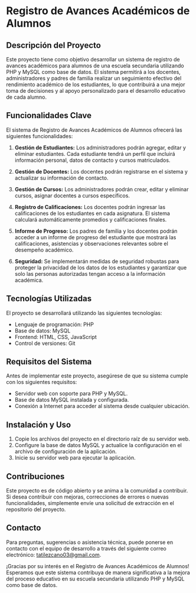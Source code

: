 # Registro de Avances Académicos de Alumnos

## Descripción del Proyecto
Este proyecto tiene como objetivo desarrollar un sistema de registro de avances académicos para alumnos de una escuela secundaria utilizando PHP y MySQL como base de datos. El sistema permitirá a los docentes, administradores y padres de familia realizar un seguimiento efectivo del rendimiento académico de los estudiantes, lo que contribuirá a una mejor toma de decisiones y al apoyo personalizado para el desarrollo educativo de cada alumno.

## Funcionalidades Clave
El sistema de Registro de Avances Académicos de Alumnos ofrecerá las siguientes funcionalidades:

1. **Gestión de Estudiantes:** Los administradores podrán agregar, editar y eliminar estudiantes. Cada estudiante tendrá un perfil que incluirá información personal, datos de contacto y cursos matriculados.

2. **Gestión de Docentes:** Los docentes podrán registrarse en el sistema y actualizar su información de contacto.

3. **Gestión de Cursos:** Los administradores podrán crear, editar y eliminar cursos, asignar docentes a cursos específicos.

4. **Registro de Calificaciones:** Los docentes podrán ingresar las calificaciones de los estudiantes en cada asignatura. El sistema calculará automáticamente promedios y calificaciones finales.

5. **Informe de Progreso:** Los padres de familia y los docentes podrán acceder a un informe de progreso del estudiante que mostrará las calificaciones, asistencias y observaciones relevantes sobre el desempeño académico.

6. **Seguridad:** Se implementarán medidas de seguridad robustas para proteger la privacidad de los datos de los estudiantes y garantizar que solo las personas autorizadas tengan acceso a la información académica.

## Tecnologías Utilizadas
El proyecto se desarrollará utilizando las siguientes tecnologías:

- Lenguaje de programación: PHP
- Base de datos: MySQL
- Frontend: HTML, CSS, JavaScript
- Control de versiones: Git

## Requisitos del Sistema
Antes de implementar este proyecto, asegúrese de que su sistema cumple con los siguientes requisitos:

- Servidor web con soporte para PHP y MySQL.
- Base de datos MySQL instalada y configurada.
- Conexión a Internet para acceder al sistema desde cualquier ubicación.

## Instalación y Uso
1. Copie los archivos del proyecto en el directorio raíz de su servidor web.
2. Configure la base de datos MySQL y actualice la configuración en el archivo de configuración de la aplicación.
3. Inicie su servidor web para ejecutar la aplicación.

## Contribuciones
Este proyecto es de código abierto y se anima a la comunidad a contribuir. Si desea contribuir con mejoras, correcciones de errores o nuevas funcionalidades, simplemente envíe una solicitud de extracción en el repositorio del proyecto.

## Contacto
Para preguntas, sugerencias o asistencia técnica, puede ponerse en contacto con el equipo de desarrollo a través del siguiente correo electrónico: [tatilezcano03@gmail.com](mailto:tatilezcano03@gmail.com).

¡Gracias por su interés en el Registro de Avances Académicos de Alumnos! Esperamos que este sistema contribuya de manera significativa a la mejora del proceso educativo en su escuela secundaria utilizando PHP y MySQL como base de datos.